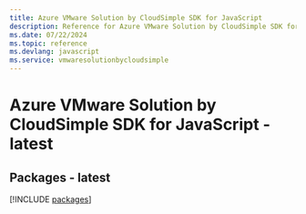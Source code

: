 ```yaml
---
title: Azure VMware Solution by CloudSimple SDK for JavaScript
description: Reference for Azure VMware Solution by CloudSimple SDK for JavaScript
ms.date: 07/22/2024
ms.topic: reference
ms.devlang: javascript
ms.service: vmwaresolutionbycloudsimple
---
```

# Azure VMware Solution by CloudSimple SDK for JavaScript - latest
## Packages - latest
[!INCLUDE [packages](vmware-solution-by-cloudsimple-index.md)]